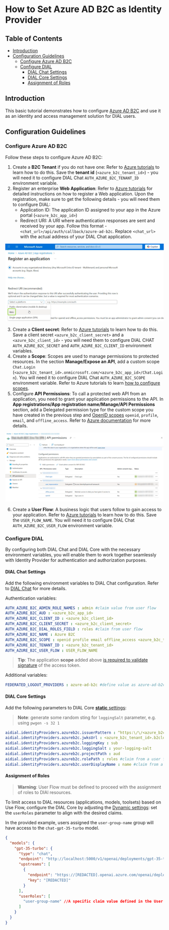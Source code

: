 

# How to Set Azure AD B2C as Identity Provider

<div class="docusaurus-ignore">

<!-- omit from toc -->
## Table of Contents

- [Introduction](#introduction)
- [Configuration Guidelines](#configuration-guidelines)
  - [Configure Azure AD B2C](#configure-microsoft-entra-id)
  - [Configure DIAL](#configure-dial)
    - [DIAL Chat Settings](#dial-chat-settings)
    - [DIAL Core Settings](#dial-core-settings)
    - [Assignment of Roles](#assignment-of-roles)

</div>

## Introduction

This basic tutorial demonstrates how to configure [Azure AD B2C](https://learn.microsoft.com/en-us/azure/active-directory-b2c/overview) and use it as an identity and access management solution for DIAL users.

## Configuration Guidelines

### Configure Azure AD B2C

Follow these steps to configure Azure AD B2C:

1. Create a **B2C Tenant** if you do not have one: Refer to [Azure tutorials](https://learn.microsoft.com/en-us/azure/active-directory-b2c/tutorial-create-tenant) to learn how to do this. Save the **tenant id** (`<azure_b2c_tenant_id>`) - you will need it to configure DIAL Chat `AUTH_AZURE_B2C_TENANT_ID` environment variable.
2. Register an enterprise **Web Application**: Refer to [Azure tutorials](https://learn.microsoft.com/en-us/azure/active-directory-b2c/tutorial-register-applications) for detailed instructions on how to register a Web application. Upon the registration, make sure to get the following details - you will need them to configure DIAL:
    - Application ID: The application ID assigned to your app in the Azure portal (`<azure_b2c_app_id>`)
    - Redirect URI: A URI where authentication responses are sent and received by your app. Follow this format - `<chat_url>/api/auth/callback/azure-ad-b2c`. Replace `<chat_url>` with the actual address of your DIAL Chat application.

![](../../img/b2c-register-web-app.png)

3. Create a **Client secret**: Refer to [Azure tutorials](https://learn.microsoft.com/en-us/azure/active-directory-b2c/tutorial-register-applications#create-a-client-secret) to learn how to do this. Save a client secret `<azure_b2c_client_secret>` and a `<azure_b2c_client_id>` - you will need them to configure DIAL CHAT `AUTH_AZURE_B2C_SECRET` and `AUTH_AZURE_B2C_CLIENT_ID` environment variables.
4. Create a **Scope**: Scopes are used to manage permissions to protected resources. In the section **Manage/Expose an API**, add a custom scope `Chat.Login` (`<azure_b2c_tenant_id>.onmicrosoft.com/<azure_b2c_app_id>/Chat.Login`).  You will need it to configure DIAL Chat `AUTH_AZURE_B2C_SCOPE` environment variable. Refer to Azure tutorials to learn [how to configure scopes](https://learn.microsoft.com/en-us/azure/active-directory-b2c/configure-authentication-sample-spa-app?tabs=app-reg-ga#step-22-configure-scopes). 
5. Configure **API Permissions**: To call a protected web API from an application, you need to grant your application permissions to the API. In **App registrations/App registration name/Manage/API Permissions** section, add a Delegated permission type for the custom scope you have created in the previous step and [OpenID scopes](https://learn.microsoft.com/en-us/entra/identity-platform/scopes-oidc#openid-connect-scopes) `openid`, `profile`, `email`, and `offline_access`. Refer to [Azure documentation](https://learn.microsoft.com/en-us/azure/active-directory-b2c/add-web-api-application#grant-permissions) for more details.

![](../../img/b2c-api-permissions.png)

6. Create a **User Flow**:  A business logic that users follow to gain access to your application. Refer to [Azure tutorials](https://learn.microsoft.com/en-us/azure/active-directory-b2c/tutorial-create-user-flows?pivots=b2c-user-flow) to learn how to do this. Save the `USER_FLOW_NAME`. You will need it to configure DIAL Chat `AUTH_AZURE_B2C_USER_FLOW` environment variable.


### Configure DIAL

By configuring both DIAL Chat and DIAL Core with the necessary environment variables, you will enable them to work together seamlessly with Identity Provider for authentication and authorization purposes.

#### DIAL Chat Settings

Add the following environment variables to DIAL Chat configuration. Refer to [DIAL Chat](https://github.com/epam/ai-dial-chat/blob/development/apps/chat/README.md#environment-variables) for more details.

Authentication variables:

```yaml
AUTH_AZURE_B2C_ADMIN_ROLE_NAMES : admin #claim value from user flow
AUTH_AZURE_B2C_AUD : <azure_b2c_app_id>
AUTH_AZURE_B2C_CLIENT_ID : <azure_b2c_client_id>
AUTH_AZURE_B2C_CLIENT_SECRET : <azure_b2c_client_secret>
AUTH_AZURE_B2C_DIAL_ROLES_FIELD : roles #claim from user flow
AUTH_AZURE_B2C_NAME : Azure B2C
AUTH_AZURE_B2C_SCOPE : openid profile email offline_access <azure_b2c_tenant_id>.onmicrosoft.com/<azure_b2c_app_id>/Chat.Login
AUTH_AZURE_B2C_TENANT_ID : <azure_b2c_tenant_id>
AUTH_AZURE_B2C_USER_FLOW : USER_FLOW_NAME
```

> **Tip**: The application **scope** added above [is required to validate signature](https://learn.microsoft.com/en-us/answers/questions/318741/graphapi-cannot-validate-access-token-signature) of the access token.


Additional variables: 

```yaml
FEDERATED_LOGOUT_PROVIDERS : azure-ad-b2c #define value as azure-ad-b2c to enable logout
```

#### DIAL Core Settings

Add the following parameters to DIAL Core [**static** settings](https://github.com/epam/ai-dial-core?tab=readme-ov-file#static-settings):

> **Note**: generate some random sting for `loggingSalt` parameter, e.g. using `pwgen -s 32 1`

```yaml
aidial.identityProviders.azureb2c.issuerPattern : ^https:\/\/<azure_b2c_tenant_id>\.b2clogin\.com.+$ #describes an issuer in a token
aidial.identityProviders.azureb2c.jwksUrl : <azure_b2c_tenant_id>.b2clogin.com/<azure_b2c_tenant_id>.onmicrosoft.com/<USER_FLOW_NAME>/discovery/v2.0/keys #used to validate a token
aidial.identityProviders.azureb2c.loggingKey : sub
aidial.identityProviders.azureb2c.loggingSalt : your-logging-salt
aidial.identityProviders.azureb2c.projectPath : aud
aidial.identityProviders.azureb2c.rolePath : roles #claim from a user flow
aidial.identityProviders.azureb2c.userDisplayName : name #claim from a user flow
```

#### Assignment of Roles

> **Warning**: User Flow must be defined to proceed with the assignment of roles to DIAl resources.

To limit access to DIAL resources (applications, models, toolsets) based on Use Flow, configure the DIAL Core by adjusting the [Dynamic settings](https://github.com/epam/ai-dial-core?tab=readme-ov-file#dynamic-settings): set the `userRoles` parameter to align with the desired claims.

In the provided example, users assigned the `user-group-name` group will have access to the `chat-gpt-35-turbo` model.

```json
{
  "models": {
    "gpt-35-turbo": {
      "type": "chat",
      "endpoint": "http://localhost:5000/v1/openai/deployments/gpt-35-turbo/chat/completions",
      "upstreams": [
        {
          "endpoint": "https://[REDACTED].openai.azure.com/openai/deployments/gpt-35-turbo/chat/completions",
          "key": "[REDACTED]"
        }
      ],
      "userRoles": [
        "user-group-name" //A specific claim value defined in the User Flow
      ]
    }
  }
}
```